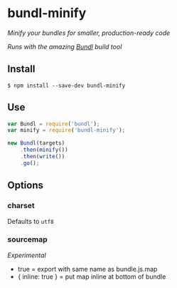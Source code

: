 # bundl-minify

*Minify your bundles for smaller, production-ready code*

*Runs with the amazing [Bundl](https://github.com/seebigs/bundl) build tool*

## Install

```
$ npm install --save-dev bundl-minify
```

## Use

```js
var Bundl = require('bundl');
var minify = require('bundl-minify');

new Bundl(targets)
    .then(minify())
    .then(write())
    .go();
```

## Options

### charset
Defaults to `utf8`

### sourcemap
*Experimental*

- true = export with same name as bundle.js.map
- { inline: true } = put map inline at bottom of bundle
